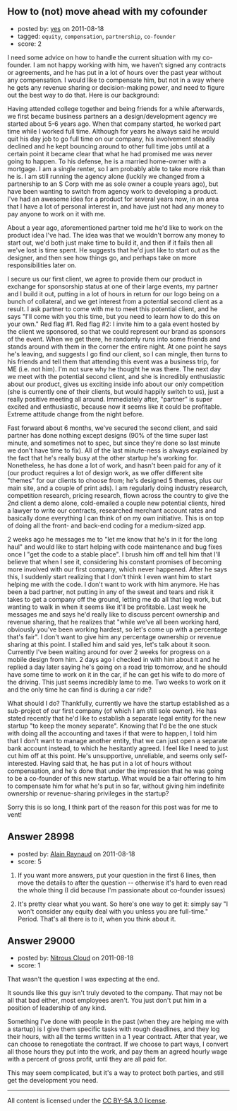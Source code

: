 ## How to (not) move ahead with my cofounder

- posted by: [yes](https://stackexchange.com/users/-1/11667-yes) on 2011-08-18
- tagged: `equity`, `compensation`, `partnership`, `co-founder`
- score: 2

I need some advice on how to handle the current situation with my co-founder. I am not happy working with him, we haven't signed any contracts or agreements, and he has put in a lot of hours over the past year without any compensation. I would like to compensate him, but not in a way where he gets any revenue sharing or decision-making power, and need to figure out the best way to do that. Here is our background:

Having attended college together and being friends for a while afterwards, we first became business partners an a design/development agency we started about 5-6 years ago. When that company started, he worked part time while I worked full time. Although for years he always said he would quit his day job to go full time on our company, his involvement steadily declined and he kept bouncing around to other full time jobs until at a certain point it became clear that what he had promised me was never going to happen. To his defense, he is a married home-owner with a mortgage. I am a single renter, so I am probably able to take more risk than he is. I am still running the agency alone (luckily we changed from a partnership to an S Corp with me as sole owner a couple years ago), but have been wanting to switch from agency work to developing a product. I've had an awesome idea for a product for several years now, in an area that I have a lot of personal interest in, and have just not had any money to pay anyone to work on it with me.

About a year ago, aforementioned partner told me he'd like to work on the product idea I've had. The idea was that we wouldn't borrow any money to start out, we'd both just make time to build it, and then if it fails then all we've lost is time spent. He suggests that he'd just like to start out as the designer, and then see how things go, and perhaps take on more responsibilities later on. 

I secure us our first client, we agree to provide them our product in exchange for sponsorship status at one of their large events, my partner and I build it out, putting in a lot of hours in return for our logo being on a bunch of collateral, and we get interest from a potential second client as a result. I ask partner to come with me to meet this potential client, and he says "I'll come with you this time, but you need to learn how to do this on your own." Red flag #1. Red flag #2: I invite him to a gala event hosted by the client we sponsored, so that we could represent our brand as sponsors of the event. When we get there, he randomly runs into some friends and stands around with them in the corner the entire night. At one point he says he's leaving, and suggests I go find our client, so I can mingle, then turns to his friends and tell them that attending this event was a business trip, for ME (i.e. not him). I'm not sure why he thought he was there. The next day we meet with the potential second client, and she is incredibly enthusiastic about our product, gives us exciting inside info about our only competition (she is currently one of their clients, but would happily switch to us), just a really positive meeting all around. Immediately after, "partner" is super excited and enthusiastic, because now it seems like it could be profitable. Extreme attitude change from the night before.

Fast forward about 6 months, we've secured the second client, and said partner has done nothing except designs (90% of the time super last minute, and sometimes not to spec, but since they're done so last minute we don't have time to fix). All of the last minute-ness is always explained by the fact that he's really busy at the other startup he's working for. Nonetheless, he has done a lot of work, and hasn't been paid for any of it (our product requires a lot of design work, as we offer different site "themes" for our clients to choose from; he's designed 5 themes, plus our main site, and a couple of print ads). I am regularly doing industry research, competition research, pricing research, flown across the country to give the 2nd client a demo alone, cold-emailed a couple new potential clients, hired a lawyer to write our contracts, researched merchant account rates and basically done everything I can think of on my own initiative. This is on top of doing all the front- and back-end coding for a medium-sized app.

2 weeks ago he messages me to "let me know that he's in it for the long haul" and would like to start helping with code maintenance and bug fixes once I "get the code to a stable place". I brush him off and tell him that I'll believe that when I see it, considering his constant promises of becoming more involved with our first company, which never happened. After he says this, I suddenly start realizing that I don't think I even want him to start helping me with the code. I don't want to work with him anymore. He has been a bad partner, not putting in any of the sweat and tears and risk it takes to get a company off the ground, letting me do all that leg work, but wanting to walk in when it seems like it'll be profitable. Last week he messages me and says he'd really like to discuss percent ownership and revenue sharing, that he realizes that "while we've all been working hard, obviously you've been working hardest, so let's come up with a percentage that's fair". I don't want to give him any percentage ownership or revenue sharing at this point. I stalled him and said yes, let's talk about it soon. Currently I've been waiting around for over 2 weeks for progress on a mobile design from him. 2 days ago I checked in with him about it and he replied a day later saying he's going on a road trip tomorrow, and he should have some time to work on it in the car, if he can get his wife to do more of the driving. This just seems incredibly lame to me. Two weeks to work on it and the only time he can find is during a car ride?

What should I do? Thankfully, currently we have the startup established as a sub-project of our first company (of which I am still sole owner). He has stated recently that he'd like to establish a separate legal entity for the new startup "to keep the money separate". Knowing that I'd be the one stuck with doing all the accounting and taxes if that were to happen, I told him that I don't want to manage another entity, that we can just open a separate bank account instead, to which he hesitantly agreed. I feel like I need to just cut him off at this point. He's unsupportive, unreliable, and seems only self-interested. Having said that, he has put in a lot of hours without compensation, and he's done that under the impression that he was going to be a co-founder of this new startup. What would be a fair offering to him to compensate him for what he's put in so far, without giving him indefinite ownership or revenue-sharing privileges in the startup?

Sorry this is so long, I think part of the reason for this post was for me to vent!


## Answer 28998

- posted by: [Alain Raynaud](https://stackexchange.com/users/-1/502-alain-raynaud) on 2011-08-18
- score: 5

1. If you want more answers, put your question in the first 6 lines, then move the details to after the question -- otherwise it's hard to even read the whole thing (I did because I'm passionate about co-founder issues)

2. It's pretty clear what you want. So here's one way to get it: simply say "I won't consider any equity deal with you unless you are full-time." Period. That's all there is to it, when you think about it.


## Answer 29000

- posted by: [Nitrous Cloud](https://stackexchange.com/users/-1/11720-nitrous-cloud) on 2011-08-18
- score: 1

That wasn't the question I was expecting at the end.

It sounds like this guy isn't truly devoted to the company. That may not be all that bad either, most employees aren't. You just don't put him in a position of leadership of any kind.

Something I've done with people in the past (when they are helping me with a startup) is I give them specific tasks with rough deadlines, and they log their hours, with all the terms written in a 1 year contract. After that year, we can choose to renegotiate the contract. If we choose to part ways, I convert all those hours they put into the work, and pay them an agreed hourly wage with a percent of gross profit, until they are all paid for. 

This may seem complicated, but it's a way to protect both parties, and still get the development you need.





---

All content is licensed under the [CC BY-SA 3.0 license](https://creativecommons.org/licenses/by-sa/3.0/).
